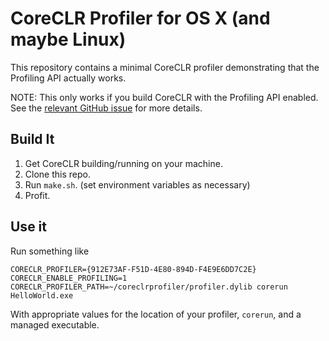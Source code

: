 # CoreCLR Profiler for OS X (and maybe Linux)

This repository contains a minimal CoreCLR profiler demonstrating that the
Profiling API actually works.

NOTE: This only works if you build CoreCLR with the Profiling API enabled.
See the [relevant GitHub issue](https://github.com/dotnet/coreclr/issues/445)
for more details.

## Build It

1. Get CoreCLR building/running on your machine.
2. Clone this repo.
3. Run `make.sh`. (set environment variables as necessary)
4. Profit.

## Use it

Run something like

```
CORECLR_PROFILER={912E73AF-F51D-4E80-894D-F4E9E6DD7C2E} CORECLR_ENABLE_PROFILING=1 CORECLR_PROFILER_PATH=~/coreclrprofiler/profiler.dylib corerun HelloWorld.exe
```

With appropriate values for the location of your profiler, `corerun`, and a managed executable.
